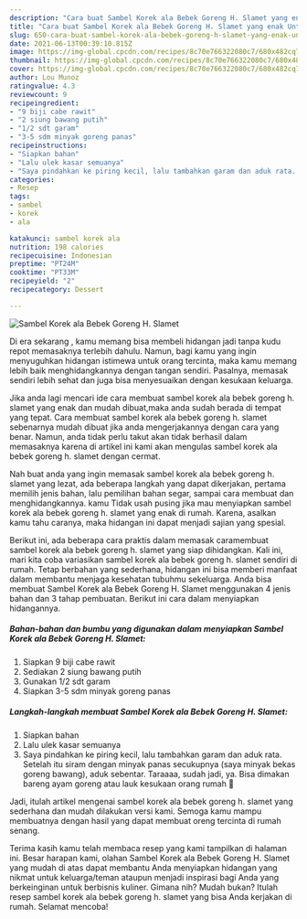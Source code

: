 ```yaml
---
description: "Cara buat Sambel Korek ala Bebek Goreng H. Slamet yang enak Untuk Jualan"
title: "Cara buat Sambel Korek ala Bebek Goreng H. Slamet yang enak Untuk Jualan"
slug: 650-cara-buat-sambel-korek-ala-bebek-goreng-h-slamet-yang-enak-untuk-jualan
date: 2021-06-13T00:39:10.815Z
image: https://img-global.cpcdn.com/recipes/8c70e766322080c7/680x482cq70/sambel-korek-ala-bebek-goreng-h-slamet-foto-resep-utama.jpg
thumbnail: https://img-global.cpcdn.com/recipes/8c70e766322080c7/680x482cq70/sambel-korek-ala-bebek-goreng-h-slamet-foto-resep-utama.jpg
cover: https://img-global.cpcdn.com/recipes/8c70e766322080c7/680x482cq70/sambel-korek-ala-bebek-goreng-h-slamet-foto-resep-utama.jpg
author: Lou Munoz
ratingvalue: 4.3
reviewcount: 9
recipeingredient:
- "9 biji cabe rawit"
- "2 siung bawang putih"
- "1/2 sdt garam"
- "3-5 sdm minyak goreng panas"
recipeinstructions:
- "Siapkan bahan"
- "Lalu ulek kasar semuanya"
- "Saya pindahkan ke piring kecil, lalu tambahkan garam dan aduk rata. Setelah itu siram dengan minyak panas secukupnya (saya minyak bekas goreng bawang), aduk sebentar. Taraaaa, sudah jadi, ya. Bisa dimakan bareng ayam goreng atau lauk kesukaan orang rumah 🤤"
categories:
- Resep
tags:
- sambel
- korek
- ala

katakunci: sambel korek ala 
nutrition: 198 calories
recipecuisine: Indonesian
preptime: "PT24M"
cooktime: "PT33M"
recipeyield: "2"
recipecategory: Dessert

---
```



![Sambel Korek ala Bebek Goreng H. Slamet](https://img-global.cpcdn.com/recipes/8c70e766322080c7/680x482cq70/sambel-korek-ala-bebek-goreng-h-slamet-foto-resep-utama.jpg)

Di era  sekarang , kamu memang bisa membeli hidangan jadi tanpa kudu repot memasaknya terlebih dahulu. Namun, bagi kamu yang ingin menyuguhkan hidangan istimewa untuk orang tercinta, maka kamu memang lebih baik menghidangkannya dengan tangan sendiri. Pasalnya, memasak sendiri lebih sehat dan juga bisa menyesuaikan dengan kesukaan keluarga.

Jika anda lagi mencari ide cara membuat sambel korek ala bebek goreng h. slamet yang enak dan mudah dibuat,maka anda sudah berada di tempat yang tepat. Cara membuat sambel korek ala bebek goreng h. slamet  sebenarnya mudah dibuat jika anda mengerjakannya dengan cara yang benar. Namun, anda tidak perlu takut akan tidak berhasil dalam memasaknya 
karena di artikel ini kami akan mengulas sambel korek ala bebek goreng h. slamet dengan cermat.  



Nah buat anda yang ingin memasak sambel korek ala bebek goreng h. slamet yang lezat, ada beberapa langkah yang dapat dikerjakan, pertama memilih jenis bahan, lalu pemilihan bahan segar, sampai cara membuat dan menghidangkannya. kamu Tidak usah pusing jika mau menyiapkan sambel korek ala bebek goreng h. slamet yang enak di rumah. Karena, asalkan kamu  tahu caranya, maka hidangan ini dapat menjadi sajian yang spesial.

Berikut ini, ada beberapa cara praktis  dalam memasak caramembuat sambel korek ala bebek goreng h. slamet yang siap dihidangkan. Kali ini, mari kita coba variasikan sambel korek ala bebek goreng h. slamet sendiri di rumah. Tetap berbahan yang sederhana, hidangan ini bisa memberi manfaat dalam membantu menjaga kesehatan tubuhmu sekeluarga. Anda bisa membuat Sambel Korek ala Bebek Goreng H. Slamet menggunakan 4 jenis bahan dan 3 tahap pembuatan. Berikut ini cara dalam menyiapkan hidangannya.

<!--inarticleads1-->

##### Bahan-bahan dan bumbu yang digunakan dalam menyiapkan Sambel Korek ala Bebek Goreng H. Slamet:

1. Siapkan 9 biji cabe rawit
1. Sediakan 2 siung bawang putih
1. Gunakan 1/2 sdt garam
1. Siapkan 3-5 sdm minyak goreng panas




<!--inarticleads2-->

##### Langkah-langkah membuat Sambel Korek ala Bebek Goreng H. Slamet:

1. Siapkan bahan
1. Lalu ulek kasar semuanya
1. Saya pindahkan ke piring kecil, lalu tambahkan garam dan aduk rata. Setelah itu siram dengan minyak panas secukupnya (saya minyak bekas goreng bawang), aduk sebentar. Taraaaa, sudah jadi, ya. Bisa dimakan bareng ayam goreng atau lauk kesukaan orang rumah 🤤




Jadi, itulah artikel mengenai  sambel korek ala bebek goreng h. slamet  yang sederhana dan mudah dilakukan versi kami. Semoga kamu mampu membuatnya dengan hasil yang dapat membuat oreng tercinta di rumah senang. 

Terima kasih kamu telah membaca resep yang kami tampilkan di halaman ini. Besar harapan kami, olahan  Sambel Korek ala Bebek Goreng H. Slamet yang mudah di atas dapat membantu Anda menyiapkan hidangan yang nikmat untuk keluarga/teman ataupun menjadi inspirasi bagi Anda yang berkeinginan untuk berbisnis kuliner. Gimana nih? Mudah bukan? Itulah resep sambel korek ala bebek goreng h. slamet yang bisa Anda kerjakan di rumah. Selamat mencoba!

